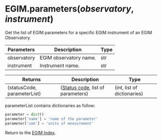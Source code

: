 # EGIM.parameters(*observatory*, *instrument*)

Get the list of EGIM parameters for a specific EGIM instrument of an EGIM Observatory.

Parameters | Description | Type
--- | --- | ---
observatory | EGIM observatory name. | str
instrument | Instrument name. | str

Returns | Description | Type
--- | --- | ---
(statusCode, parameterList) | ([Status code](https://en.wikipedia.org/wiki/List_of_HTTP_status_codes), list of parameters) | (int, list of dictionaries)

parameterList contains dictionaries as follow:

```python
parameter = dict()
parameter['name'] = 'name of the parameter'
parameter['uom'] = 'units of measurement'
```

Return to the [EGIM Index](index_egim.md).
